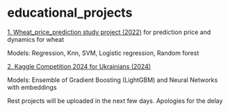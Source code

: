 # educational_projects

<a href="https://github.com/KainaraDm/educational_projects/tree/main/wheat_price_prediction">1. Wheat_price_prediction study project (2022)</a> for prediction price and dynamics for wheat

Models: Regression, Knn, SVM, Logistic regression, Random forest

<a href="https://github.com/KainaraDm/educational_projects/tree/main/wheat_price_predictio">2. Kaggle Competition 2024 for Ukrainians (2024)</a> 

Models: Ensemble of Gradient Boosting (LightGBM) and Neural Networks with embeddings



Rest projects will be uploaded in the next few days. Apologies for the delay
